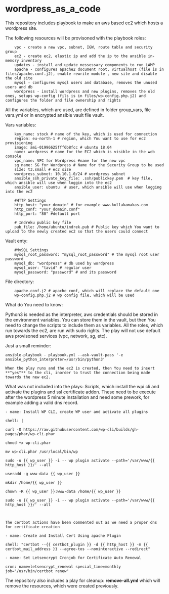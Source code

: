 # wordpress_as_a_code

This repository includes playbook to make an aws based ec2 which hosts a wordpress site. 

The following resources will be provisoned with the playbook roles:

		vpc - create a new vpc, subnet, IGW, route table and security group
		ec2 - create ec2, elastic ip and add the ip to the ansible in-memory inventory
		updates - install and update nessessary components to run LAMP
		apache - configures apache2 document root, virtualhost (file is in files/apache.conf.j2), enable rewrite module , new site and disable the old site
		mysql - configures mysql users and database, removes the unused users and db
		wordpress - install wordpress and new plugins, removes the old ones, setups wp-config (fils is in files/wp-config.php.j2) and configures the folder and file ownership and rights

All the variables, which are used, are defined in folder group_vars, file vars.yml or in encrypted ansible vault file vault.

Vars variables:

		key_name: stock # name of the key, which is used for connection
		region: eu-north-1 # region, which You want to use for ec2 provisioning
		image: ami-01996625fff6b8fcc # ubuntu 18.04
		name: wordpress # name for the EC2 which is visible in the web console
		vpc_name: VPC for Wordpress #name for the new vpc
		sg_name: SG for Wordpress # Name for the Security Group to be used
		size: t3.small # ec2 size
		wordpress_subnet: 10.10.1.0/24 # wordpress subnet
		ansible_ssh_private_key_file: .ssh/publickey.pem  # key file, which ansible will use when loggin into the ec2
		ansible_user: ubuntu  # user, which ansible will use when logging into the ec2

		#HTTP Settings
		http_host: "your_domain" # for example www.kullakamakas.com
		http_conf: "your_domain.conf"
		http_port: "80" #default port

		# Indreku public key file
		pub_file: /home/ubuntu/indrek.pub # Public key which You want to upload to the newly created ec2 so that the users could connect
	
Vault enty:

		#MySQL Settings
		mysql_root_password: "mysql_root_password" # the mysql root user password
		mysql_db: "wordpress" # db used by wordpress
		mysql_user: "tavid" # regular user
		mysql_password: "password" # and its password

	
File directory:

		apache.conf.j2 # apache conf, which will replace the default one
		wp-config.php.j2 # wp config file, which will be used

What do You need to know:

Python3 is needed as the interpreter, aws credentials should be stored in
the environment variables. You can store them in the vault, but then You
need to change the scripts to include them as variables. 
All the roles,
which run towards the ec2, are run with sudo rights. 
The play will not use
default aws provisoned services (vpc, network, sg, etc).	

Just a small reminder:

    ansible-playbook - playbook.yml --ask-vault-pass '-e ansible_python_interpreter=/usr/bin/python3'

    When the play runs and the ec2 is created, then You need to insert **"yes"** to the cli, inorder to trust the connection being made towards the new ec2.


What was not included into the plays:
Scripts, which install the wpi cli and activate the plugins and ssl
certificate addon. These need to be execute after the wordpress 5 minute
installation and need some prework, for example adding a valid dns record.


    - name: Install WP CLI, create WP user and activate all plugins

    shell: |

    curl -O https://raw.githubusercontent.com/wp-cli/builds/gh-pages/phar/wp-cli.phar

    chmod +x wp-cli.phar

    mv wp-cli.phar /usr/local/bin/wp

    sudo -u {{ wp_user }} -i -- wp plugin activate --path='/var/www/{{ http_host }}/' --all

    useradd -g www-data {{ wp_user }}

    mkdir /home/{{ wp_user }}

    chown -R {{ wp_user }}:www-data /home/{{ wp_user }}

    sudo -u {{ wp_user }} -i -- wp plugin activate --path='/var/www/{{ http_host }}/' --all



    The certbot actions have been commented out as we need a proper dns for certificate creation

    - name: Create and Install Cert Using apache Plugin

    shell: "certbot --{{ certbot_plugin }} -d {{ http_host }} -m {{ certbot_mail_address }} --agree-tos --noninteractive --redirect"

    - name: Set Letsencrypt Cronjob for Certificate Auto Renewal

    cron: name=letsencrypt_renewal special_time=monthly job="/usr/bin/certbot renew"



The repository also includes a play for cleanup: **remove-all.yml** which will remove the resources, which were created previously.